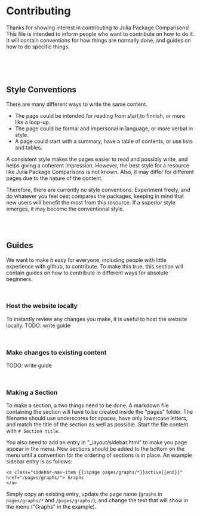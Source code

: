 # Contributing
Thanks for showing interest in contributing to Julia Package Comparisons! This file is intended to inform people who want to contribute on how to do it. It will contain conventions for how things are normally done, and guides on how to do specific things.

</br>
</br>
</br>

## Style Conventions
There are many different ways to write the same content. 
- The page could be intended for reading from start to finnish, or more like a loop-up.
- The page could be formal and impersonal in language, or more verbal in style.
- A page could start with a summary, have a table of contents, or use lists and tables.

A consistent style makes the pages easier to read and possibly write, and helps giving a coherent impression. However, the best style for a resource like Julia Package Comparisons is not known. Also, it may differ for different pages due to the nature of the content.

Therefore, there are currently no style conventions. Experiment freely, and do whatever you feel best compares the packages, keeping in mind that new users will benefit the most from this resource. If a superior style emerges, it may become the conventional style.

</br>
</br>

## Guides
We want to make it easy for everyone, including people with little experience with github, to contribute. To make this true, this section will contain guides on how to contribute in different ways for absolute beginners.

</br>

### Host the website locally
To instantly review any changes you make, it is useful to host the website locally.
TODO: write guide

</br>

### Make changes to existing content
TODO: write guide

</br>

### Making a Section
To make a section, a two things need to be done. A markdown file containing the section will have to be created inside the "pages" folder. The filename should use underscores for spaces, have only lowercase letters, and match the title of the section as well as possible. Start the file content with `# Section title`.

You also need to add an entry in "_layout/sidebar.html" to make you page appear in the menu. New sections should be added to the bottom on the menu until a convention for the ordering of sections is in place. An example sidebar entry is as follows:
```
<a class="sidebar-nav-item {{ispage pages/graphs/*}}active{{end}}" href="/pages/graphs/"> Graphs
</a>
```
Simply copy an existing entry, update the page name (`graphs` in `pages/graphs/*` and `/pages/graphs/`), and change the text that will show in the menu ("Graphs" in the example).